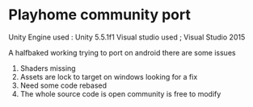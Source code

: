 # Playhome community port

 Unity Engine used : Unity 5.5.1f1
 Visual studio used ; Visual Studio 2015

 A halfbaked working trying to port on android there are some issues
 1. Shaders missing
 2. Assets are lock to target on windows looking for a fix
 3.  Need some code rebased
 4.  The whole source code is open community is free to modify
